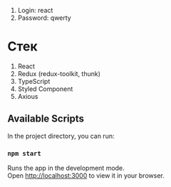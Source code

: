 1. Login: react
2. Password: qwerty

# Стек
 1) React
 2) Redux (redux-toolkit, thunk)
 3) TypeScript
 4) Styled Component
 5) Axious

## Available Scripts

In the project directory, you can run:

### `npm start`

Runs the app in the development mode.\
Open [http://localhost:3000](http://localhost:3000) to view it in your browser.
